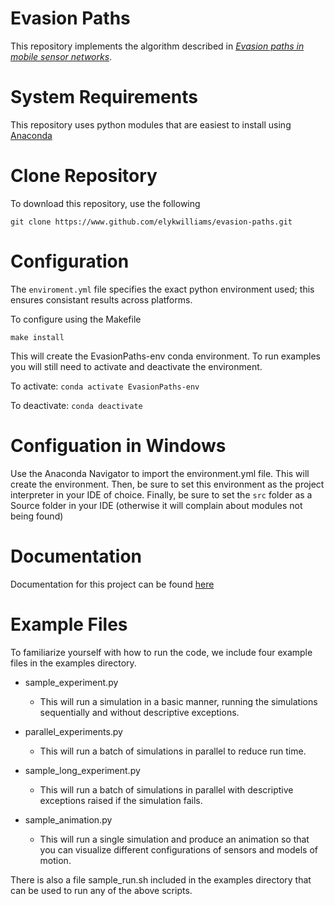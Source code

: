 # Evasion Paths

This repository implements the algorithm described in _[Evasion paths in mobile sensor networks](https://arxiv.org/pdf/1308.3536.pdf)_.

# System Requirements
This repository uses python modules that are easiest to install using [Anaconda](https://www.anaconda.com/)

# Clone Repository
To download this repository, use the following 

`git clone https://www.github.com/elykwilliams/evasion-paths.git`

# Configuration 
The `enviroment.yml` file specifies the exact python environment used; this ensures consistant results across platforms. 

To configure using the Makefile

`make install`


This will create the EvasionPaths-env conda environment. To run examples you will still need to activate and deactivate the environment.

To activate:
`conda activate EvasionPaths-env`

To deactivate:
`conda deactivate`

# Configuation in Windows
Use the Anaconda Navigator to import the environment.yml file. This will create the environment. 
Then, be sure to set this environment as the project interpreter in your IDE of choice. 
Finally, be sure to set the `src` folder as a Source folder in your IDE (otherwise it will complain about modules not being found)

# Documentation
Documentation for this project can be found [here](https://elykwilliams.github.io/EvasionPaths/)

# Example Files
To familiarize yourself with how to run the code, we include four example files in the examples directory. 

- sample_experiment.py
    - This will run a simulation in a basic manner, running the simulations sequentially and without descriptive exceptions. 

- parallel_experiments.py
    - This will run a batch of simulations in parallel to reduce run time. 

- sample_long_experiment.py
    - This will run a batch of simulations in parallel with descriptive exceptions raised if the simulation fails. 

- sample_animation.py
    - This will run a single simulation and produce an animation so that you can visualize different configurations of sensors and models of motion. 


There is also a file sample_run.sh included in the examples directory that can be used to run any of the above scripts. 

